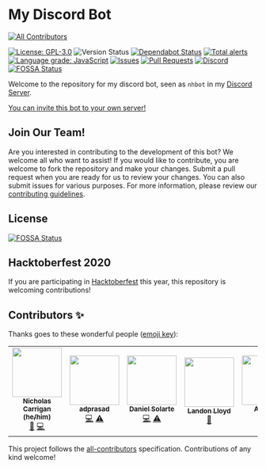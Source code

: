 # My Discord Bot
<!-- ALL-CONTRIBUTORS-BADGE:START - Do not remove or modify this section -->
[![All Contributors](https://img.shields.io/badge/all_contributors-7-orange.svg?style=flat-square)](#contributors-)
<!-- ALL-CONTRIBUTORS-BADGE:END -->

[![License: GPL-3.0](https://img.shields.io/github/license/nhcarrigan/discord-bot?color=purple)](https://opensource.org/licenses/MIT)
![Version Status](https://img.shields.io/github/package-json/v/nhcarrigan/discord-bot/main)
[![Dependabot Status](https://api.dependabot.com/badges/status?host=github&repo=nhcarrigan/discord-bot)](https://dependabot.com)
[![Total alerts](https://img.shields.io/lgtm/alerts/g/nhcarrigan/discord-bot.svg?logo=lgtm&logoWidth=18)](https://lgtm.com/projects/g/nhcarrigan/discord-bot/alerts/)
[![Language grade: JavaScript](https://img.shields.io/lgtm/grade/javascript/g/nhcarrigan/discord-bot.svg?logo=lgtm&logoWidth=18)](https://lgtm.com/projects/g/nhcarrigan/discord-bot/context:javascript)
[![Issues](https://img.shields.io/github/issues/nhcarrigan/discord-bot)](https://github.com/nhcarrigan/discord-bot/issues)
[![Pull Requests](https://img.shields.io/github/issues-pr/nhcarrigan/discord-bot)](https://github.com/nhcarrigan/discord-bot/pulls)
[![Discord](https://img.shields.io/discord/710307364556767283)](https://discord.gg/PHqDbkg)
[![FOSSA Status](https://app.fossa.com/api/projects/git%2Bgithub.com%2Fnhcarrigan%2Fdiscord-bot.svg?type=shield)](https://app.fossa.com/projects/git%2Bgithub.com%2Fnhcarrigan%2Fdiscord-bot?ref=badge_shield)

Welcome to the repository for my discord bot, seen as `nhbot` in my [Discord Server](https://discord.gg/PHqDbkg).

[You can invite this bot to your own server!](https://discord.com/oauth2/authorize?client_id=716707753090875473&scope=bot&permissions=268495990)

## Join Our Team!

Are you interested in contributing to the development of this bot? We welcome all who want to assist! If you would like to contribute, you are welcome to fork the repository and make your changes. Submit a pull request when you are ready for us to review your changes. You can also submit issues for various purposes. For more information, please review our [contributing guidelines](./CONTRIBUTING.md).

## License

[![FOSSA Status](https://app.fossa.com/api/projects/git%2Bgithub.com%2Fnhcarrigan%2Fdiscord-bot.svg?type=large)](https://app.fossa.com/projects/git%2Bgithub.com%2Fnhcarrigan%2Fdiscord-bot?ref=badge_large)

## Hacktoberfest 2020

If you are participating in [Hacktoberfest](https://hacktoberfest.digitalocean.com/) this year, this repository is welcoming contributions! 
## Contributors ✨

Thanks goes to these wonderful people ([emoji key](https://allcontributors.org/docs/en/emoji-key)):

<!-- ALL-CONTRIBUTORS-LIST:START - Do not remove or modify this section -->
<!-- prettier-ignore-start -->
<!-- markdownlint-disable -->
<table>
  <tr>
    <td align="center"><a href="http://www.nhcarrigan.com"><img src="https://avatars1.githubusercontent.com/u/63889819?v=4" width="100px;" alt=""/><br /><sub><b>Nicholas Carrigan (he/him)</b></sub></a><br /><a href="#projectManagement-nhcarrigan" title="Project Management">📆</a> <a href="https://github.com/nhcarrigan/discord-bot/commits?author=nhcarrigan" title="Code">💻</a></td>
    <td align="center"><a href="https://github.com/adprasad"><img src="https://avatars2.githubusercontent.com/u/2387136?v=4" width="100px;" alt=""/><br /><sub><b>adprasad</b></sub></a><br /><a href="https://github.com/nhcarrigan/discord-bot/commits?author=adprasad" title="Code">💻</a> <a href="https://github.com/nhcarrigan/discord-bot/commits?author=adprasad" title="Tests">⚠️</a></td>
    <td align="center"><a href="https://www.danielsolartech.com/"><img src="https://avatars2.githubusercontent.com/u/66956234?v=4" width="100px;" alt=""/><br /><sub><b>Daniel Solarte</b></sub></a><br /><a href="https://github.com/nhcarrigan/discord-bot/commits?author=danielsolartech" title="Code">💻</a> <a href="https://github.com/nhcarrigan/discord-bot/commits?author=danielsolartech" title="Tests">⚠️</a></td>
    <td align="center"><a href="http://landonlloyd.github.io"><img src="https://avatars0.githubusercontent.com/u/65516863?v=4" width="100px;" alt=""/><br /><sub><b>Landon Lloyd</b></sub></a><br /><a href="https://github.com/nhcarrigan/discord-bot/commits?author=LandonLloyd" title="Documentation">📖</a></td>
    <td align="center"><a href="https://github.com/Andreybest"><img src="https://avatars0.githubusercontent.com/u/20759487?v=4" width="100px;" alt=""/><br /><sub><b>Andrew</b></sub></a><br /><a href="https://github.com/nhcarrigan/discord-bot/commits?author=Andreybest" title="Code">💻</a></td>
    <td align="center"><a href="https://github.com/zephy20"><img src="https://avatars2.githubusercontent.com/u/7047892?v=4" width="100px;" alt=""/><br /><sub><b>Kartik V</b></sub></a><br /><a href="https://github.com/nhcarrigan/discord-bot/commits?author=zephy20" title="Code">💻</a></td>
    <td align="center"><a href="https://shadowtime2000.github.io"><img src="https://avatars1.githubusercontent.com/u/66655515?v=4" width="100px;" alt=""/><br /><sub><b>shadowtime2000</b></sub></a><br /><a href="https://github.com/nhcarrigan/discord-bot/issues?q=author%3Ashadowtime2000" title="Bug reports">🐛</a></td>
  </tr>
</table>

<!-- markdownlint-enable -->
<!-- prettier-ignore-end -->
<!-- ALL-CONTRIBUTORS-LIST:END -->

This project follows the [all-contributors](https://github.com/all-contributors/all-contributors) specification. Contributions of any kind welcome!